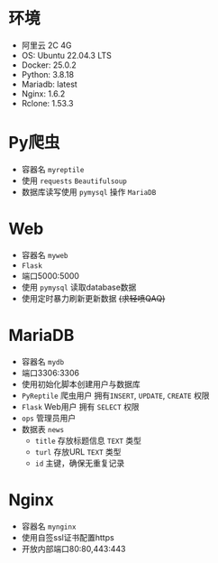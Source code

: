 # 环境
- 阿里云 2C 4G
- OS: Ubuntu 22.04.3 LTS
- Docker: 25.0.2
- Python: 3.8.18
- Mariadb: latest
- Nginx: 1.6.2
- Rclone: 1.53.3

# Py爬虫  

- 容器名 `myreptile`  
- 使用 `requests` `Beautifulsoup`  
- 数据库读写使用 `pymysql` 操作 `MariaDB`    


# Web  

- 容器名 `myweb`
- `Flask`  
- 端口5000:5000  
- 使用 `pymysql` 读取database数据 
- 使用定时暴力刷新更新数据 ~~(求轻喷QAQ)~~  

# MariaDB  

- 容器名 `mydb`
- 端口3306:3306  
- 使用初始化脚本创建用户与数据库  
- `PyReptile` 爬虫用户 拥有`INSERT`, `UPDATE`, `CREATE` 权限  
- `Flask` Web用户 拥有 `SELECT` 权限  
- `ops` 管理员用户  
- 数据表 `news`
  - `title` 存放标题信息 `TEXT` 类型
  - `turl` 存放URL `TEXT` 类型
  - `id` 主键，确保无重复记录
 
# Nginx  

- 容器名 `mynginx`
- 使用自签ssl证书配置https  
- 开放内部端口80:80,443:443  
